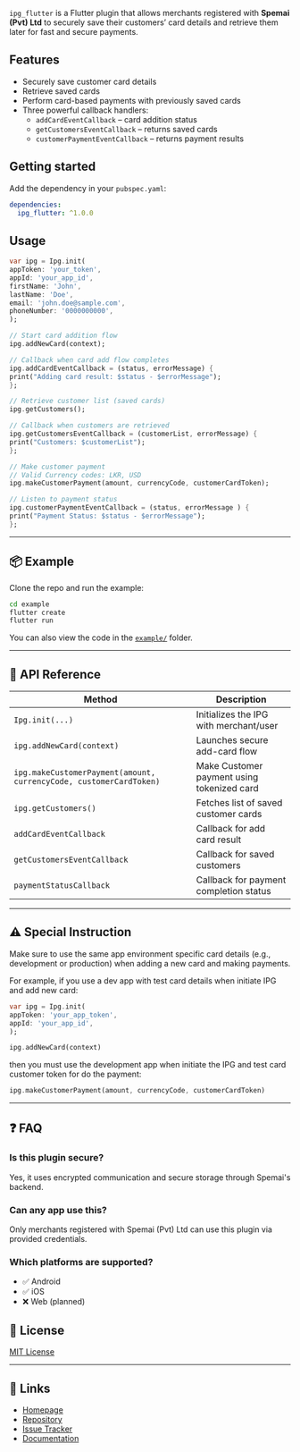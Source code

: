 `ipg_flutter` is a Flutter plugin that allows merchants registered with **Spemai (Pvt) Ltd** to securely save their customers’ card details and retrieve them later for fast and secure payments.

## Features

- Securely save customer card details
- Retrieve saved cards 
- Perform card-based payments with previously saved cards
- Three powerful callback handlers:
    - `addCardEventCallback` – card addition status
    - `getCustomersEventCallback` – returns saved cards
    - `customerPaymentEventCallback` – returns payment results


## Getting started

Add the dependency in your `pubspec.yaml`:
```yaml
dependencies:
  ipg_flutter: ^1.0.0
```

## Usage

```dart
var ipg = Ipg.init(
appToken: 'your_token',
appId: 'your_app_id',
firstName: 'John',
lastName: 'Doe',
email: 'john.doe@sample.com',
phoneNumber: '0000000000',
);

// Start card addition flow
ipg.addNewCard(context);

// Callback when card add flow completes
ipg.addCardEventCallback = (status, errorMessage) {
print("Adding card result: $status - $errorMessage");
};

// Retrieve customer list (saved cards)
ipg.getCustomers();

// Callback when customers are retrieved
ipg.getCustomersEventCallback = (customerList, errorMessage) {
print("Customers: $customerList");
};

// Make customer payment
// Valid Currency codes: LKR, USD
ipg.makeCustomerPayment(amount, currencyCode, customerCardToken);

// Listen to payment status
ipg.customerPaymentEventCallback = (status, errorMessage ) {
print("Payment Status: $status - $errorMessage");
};
```
---

## 📦 Example

Clone the repo and run the example:

```bash
cd example
flutter create
flutter run
```

You can also view the code in the [`example/`](example) folder.

---

## 🧩 API Reference

| Method                                                             | Description                                |
|--------------------------------------------------------------------|--------------------------------------------|
| `Ipg.init(...)`                                                    | Initializes the IPG with merchant/user     |
| `ipg.addNewCard(context)`                                          | Launches secure add-card flow              |
| `ipg.makeCustomerPayment(amount, currencyCode, customerCardToken)` | Make Customer payment using tokenized card |
| `ipg.getCustomers()`                                               | Fetches list of saved customer cards       |
| `addCardEventCallback`                                             | Callback for add card result               |
| `getCustomersEventCallback`                                        | Callback for saved customers               |
| `paymentStatusCallback`                                            | Callback for payment completion status     |

---
## ⚠️ Special Instruction
Make sure to use the same app environment specific card details (e.g., development or production) when adding a new card and making payments.

For example, if you use a dev app with test card details when initiate IPG and add new card:
```dart
var ipg = Ipg.init(
appToken: 'your_app_token',
appId: 'your_app_id',
);

ipg.addNewCard(context)
```

then you must use the development app when initiate the IPG and test card customer token for do the payment:
```dart
ipg.makeCustomerPayment(amount, currencyCode, customerCardToken)
```
---
## ❓ FAQ

### Is this plugin secure?

Yes, it uses encrypted communication and secure storage through Spemai's backend.

### Can any app use this?

Only merchants registered with Spemai (Pvt) Ltd can use this plugin via provided credentials.

### Which platforms are supported?

- ✅ Android
- ✅ iOS
- ❌ Web (planned)

## 📄 License

[MIT License](LICENSE)

---

## 🔗 Links

- [Homepage](https://github.com/onepay-srilanka/onepay-flutter-sdk)
- [Repository](https://github.com/onepay-srilanka/onepay-flutter-sdk)
- [Issue Tracker](https://github.com/onepay-srilanka/onepay-flutter-sdk/issues)
- [Documentation](https://github.com/onepay-srilanka/onepay-flutter-sdk#readme)
